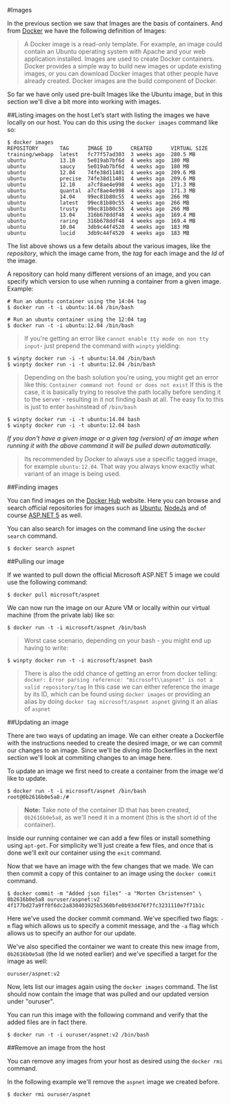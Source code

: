 #Images

In the previous section we saw that Images are the basis of containers. 
And from [Docker](https://docs.docker.com/introduction/understanding-docker/) we have the following definition of Images:

>A Docker image is a read-only template. For example, an image could contain an Ubuntu operating system with Apache and your web application installed. Images are used to create Docker containers. Docker provides a simple way to build new images or update existing images, or you can download Docker images that other people have already created. Docker images are the build component of Docker.

So far we have only used pre-built Images like the Ubuntu image, but in this section we'll dive a bit more into working with images.

##Listing images on the host
Let’s start with listing the images we have locally on our host. You can do this using the `docker images` command like so:

```
$ docker images
REPOSITORY       TAG      IMAGE ID      CREATED      VIRTUAL SIZE
training/webapp  latest   fc77f57ad303  3 weeks ago  280.5 MB
ubuntu           13.10    5e019ab7bf6d  4 weeks ago  180 MB
ubuntu           saucy    5e019ab7bf6d  4 weeks ago  180 MB
ubuntu           12.04    74fe38d11401  4 weeks ago  209.6 MB
ubuntu           precise  74fe38d11401  4 weeks ago  209.6 MB
ubuntu           12.10    a7cf8ae4e998  4 weeks ago  171.3 MB
ubuntu           quantal  a7cf8ae4e998  4 weeks ago  171.3 MB
ubuntu           14.04    99ec81b80c55  4 weeks ago  266 MB
ubuntu           latest   99ec81b80c55  4 weeks ago  266 MB
ubuntu           trusty   99ec81b80c55  4 weeks ago  266 MB
ubuntu           13.04    316b678ddf48  4 weeks ago  169.4 MB
ubuntu           raring   316b678ddf48  4 weeks ago  169.4 MB
ubuntu           10.04    3db9c44f4520  4 weeks ago  183 MB
ubuntu           lucid    3db9c44f4520  4 weeks ago  183 MB
```

The list above shows us a few details about the various images, like the *repository*, which the image came from, the *tag* for each image and the *Id* of the image.

A repository can hold many different versions of an image, and you can specify which version to use when running a container from a given image. Example:

```
# Run an ubuntu container using the 14:04 tag
$ docker run -t -i ubuntu:14.04 /bin/bash

# Run an ubuntu container using the 12:04 tag
$ docker run -t -i ubuntu:12.04 /bin/bash
```

>If you're getting an error like `cannot enable tty mode on non tty input`- just prepend the command with `winpty` yielding:
```
$ winpty docker run -i -t ubuntu:14.04 /bin/bash
$ winpty docker run -i -t ubuntu:12.04 /bin/bash
```

>Depending on the bash solution you're using, you might get an error like this: `Container command not found or does not exist`
>If this is the case, it is basically trying to resolve the path locally before sending it to the server - resulting in it not finding bash at all. 
>The easy fix to this is just to enter `bash`instead of `/bin/bash`
```
$ winpty docker run -i -t ubuntu:14.04 bash
$ winpty docker run -i -t ubuntu:12.04 bash
```


*If you don't have a given image or a given tag (version) of an image when running it with the above command it will be pulled down automatically.*

> Its recommended by Docker to always use a specific tagged image, for example `ubuntu:12.04`. That way you always know exactly what variant of an image is being used.


##Finding images

You can find images on the [Docker Hub](https://hub.docker.com/) website. Here you can browse and search official repositories for images such as [Ubuntu](https://hub.docker.com/_/ubuntu/), [NodeJs](https://hub.docker.com/_/node/) and of course [ASP.NET 5](https://hub.docker.com/r/microsoft/aspnet/) as well.

You can also search for images on the command line using the `docker search` command.

```
$ docker search aspnet 
```

##Pulling our image

If we wanted to pull down the official Microsoft ASP.NET 5 image we could use the following command:

```
$ docker pull microsoft/aspnet
```

We can now run the image on our Azure VM or locally within our virtual machine (from the private lab) like so:
```
$ docker run -t -i microsoft/aspnet /bin/bash
```

>Worst case scenario, depending on your bash - you might end up having to write:
```
$ winpty docker run -t -i microsoft/aspnet bash
```
> There is also the odd chance of getting an error from docker telling:
> `docker: Error parsing reference: "microsoft\\aspnet" is not a valid repository/tag`
> In this case we can either reference the image by its ID, which can be found using `docker images` or providing an alias by doing `docker tag microsoft/aspnet aspnet` giving it an alias of `aspnet`


##Updating an image

There are two ways of updating an image. We can either create a 
Dockerfile with the instructions needed to create the desired 
image, or we can commit our changes to an image. 
Since we'll be diving into Dockerfiles in the next section we'll 
look at commiting changes to an image here.

To update an image we first need to create a container from the 
image we'd like to update.

```
$ docker run -t -i microsoft/aspnet /bin/bash
root@0b2616b0e5a8:/#
```

>**Note:** Take note of the container ID that has been created, `0b2616b0e5a8`, as we'll need it in a moment (this is the short id of the container).

Inside our running container we can add a few files or install something using `apt-get`. 
For simplicity we'll just create a few files, and once that is done we'll exit our container using the `exit` command.

Now that we have an image with the few changes that we made. 
We can then commit a copy of this container to an image using 
the `docker commit` command.

```
$ docker commit -m "Added json files" -a "Morten Christensen" \
0b2616b0e5a8 ouruser/aspnet:v2
4f177bd27a9ff0f6dc2a830403925b5360bfe0b93d476f7fc3231110e7f71b1c
```

Here we've used the docker commit command. We've specified two flags: 
`-m` flag which allows us to specify a commit message, 
and the `-a` flag which allows us to specify an author for our update.

We've also specified the container we want to create this new image from, 
`0b2616b0e5a8` (the Id we noted earlier) and we've specified a target for the image as well:

```
ouruser/aspnet:v2
```

Now, lets list our images again using the `docker images` command. 
The list should now contain the image that was pulled and our updated version under "ouruser".

You can run this image with the following command and verify that the added files are in fact there.

```
$ docker run -t -i ouruser/aspnet:v2 /bin/bash
```

##Remove an image from the host

You can remove any images from your host as desired using the `docker rmi` command.

In the following example we'll remove the `aspnet` image we created before.

```
$ docker rmi ouruser/aspnet
```